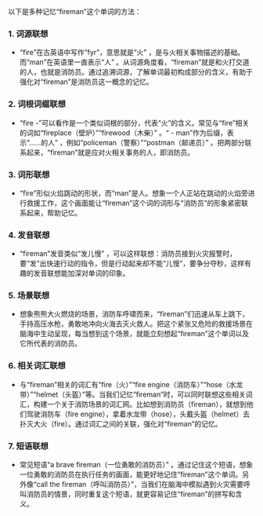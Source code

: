 以下是多种记忆“fireman”这个单词的方法：

### 1. 词源联想
 - “fire”在古英语中写作“fyr”，意思就是“火” ，是与火相关事物描述的基础。而“man”在英语里一直表示“人” 。从词源角度看，“fireman”就是和火打交道的人，也就是消防员。通过追溯词源，了解单词最初构成部分的含义，有助于强化对“fireman”是消防员这一概念的记忆。

### 2. 词根词缀联想
 - “fire -”可以看作是一个类似词根的部分，代表“火”的含义。常见与“fire”相关的词如“fireplace（壁炉）”“firewood（木柴）” 。“ - man”作为后缀，表示“……的人” ，例如“policeman（警察）”“postman（邮递员）” 。把两部分联系起来，“fireman”就是应对火相关事务的人，即消防员。

### 3. 词形联想
 - “fire”形似火焰跳动的形状，而“man”是人。想象一个人正站在跳动的火焰旁进行救援工作，这个画面能让“fireman”这个词的词形与“消防员”的形象紧密联系起来，帮助记忆。

### 4. 发音联想
 - “fireman”发音类似“发儿慢” ，可以这样联想：消防员接到火灾报警时，要“发”出快速行动的指令，但是行动起来却不能“儿慢”，要争分夺秒，这样有趣的发音联想能加深对单词的印象。

### 5. 场景联想
 - 想象熊熊大火燃烧的场景，消防车呼啸而来，“fireman”们迅速从车上跳下，手持高压水枪，勇敢地冲向火海去灭火救人。把这个紧张又危险的救援场景在脑海中生动呈现，每当想到这个场景，就能立刻想起“fireman”这个单词以及它所代表的消防员。

### 6. 相关词汇联想
 - 与“fireman”相关的词汇有“fire（火）”“fire engine（消防车）”“hose（水龙带）”“helmet（头盔）”等。当我们记忆“fireman”时，可以同时联想这些相关词汇，构建一个关于消防场景的词汇网。比如想到消防员（fireman），就想到他们驾驶消防车（fire engine），拿着水龙带（hose），头戴头盔（helmet）去扑灭大火（fire）。通过词汇之间的关联，强化对“fireman”的记忆。

### 7. 短语联想
 - 常见短语“a brave fireman（一位勇敢的消防员）” 。通过记住这个短语，想象一位勇敢的消防员在执行任务的画面，能更好地记住“fireman”这个单词。另外像“call the fireman（呼叫消防员）”，当我们在脑海中模拟遇到火灾需要呼叫消防员的情景，同时重复这个短语，就更容易记住“fireman”的拼写和含义。 